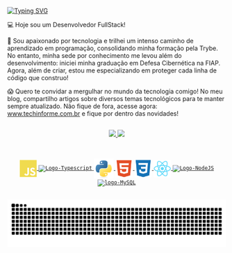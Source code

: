[![Typing SVG](https://readme-typing-svg.demolab.com?font=anton&size=30&duration=2000&pause=10000&width=435&lines=Fala+pessoal!+Meu+nome+%C3%A9+Vinicius+Rampazzo+%F0%9F%91%8B)](https://git.io/typing-svg)

💻 Hoje sou um Desenvolvedor FullStack!
  
🔐 Sou apaixonado por tecnologia e trilhei um intenso caminho de aprendizado em programação, consolidando minha formação pela Trybe. No entanto, minha sede por conhecimento me levou além do desenvolvimento: iniciei minha graduação em Defesa Cibernética na FIAP. Agora, além de criar, estou me especializando em proteger cada linha de código que construo!
  
:scream: Quero te convidar a mergulhar no mundo da tecnologia comigo! No meu blog, compartilho artigos sobre diversos temas tecnológicos para te manter sempre atualizado. Não fique de fora, acesse agora: www.techinforme.com.br e fique por dentro das novidades!

##

<div align="center">
  <a href="https://github.com/Vinicius-Rampazzo">
  <img height="180em" src="https://github-readme-stats.vercel.app/api?username=Vinicius-Rampazzo&show_icons=true&theme=dark&include_all_commits=true&count_private=true"/>
  <img height="180em" src="https://github-readme-stats.vercel.app/api/top-langs/?username=Vinicius-Rampazzo&layout=compact&langs_count=8&theme=dark"/>
</div>
  
##
  
<div style="display: inline_block" align="center"><br>
  <code><img align="center" alt="Logo-Js" height="40" width="40" src="https://raw.githubusercontent.com/devicons/devicon/master/icons/javascript/javascript-plain.svg"></code>
  <code><img align="center" alt="Logo-Typescript" height="46" width="46" src="https://img.icons8.com/?size=50&id=cHBUT9SmrD2V&format=png"></code>
  <code><img align="center" alt="logo-Python" height="46" width="46" src="https://raw.githubusercontent.com/devicons/devicon/master/icons/python/python-original.svg"></code>
  <code><img align="center" alt="Logo-HTML" height="40" width="40" src="https://raw.githubusercontent.com/devicons/devicon/master/icons/html5/html5-plain.svg"></code>
  <code><img align="center" alt="Logo-CSS" height="40" width="40" src="https://raw.githubusercontent.com/devicons/devicon/master/icons/css3/css3-plain.svg"></code>
  <code><img align="center" alt="Logo-React" height="40" width="40" src="https://raw.githubusercontent.com/devicons/devicon/master/icons/react/react-original.svg"></code>
  <code><img align="center" alt="Logo-NodeJS" height="46" width="46" src="https://img.icons8.com/?size=48&id=hsPbhkOH4FMe&format=png"></code>
  <code><img align="center" alt="logo-MySQL" height="46" width="46" src="https://img.icons8.com/?size=80&id=jYQqxG8eyJ19&format=png"></code>
</div>

##
  
<picture align="center">
  <source media="(prefers-color-scheme: dark)" srcset="https://raw.githubusercontent.com/Vinicius-Rampazzo/Vinicius-Rampazzo/output/github-contribution-grid-snake-dark.svg">
  <source media="(prefers-color-scheme: light)" srcset="https://raw.githubusercontent.com/Vinicius-Rampazzo/Vinicius-Rampazzo/output/github-contribution-grid-snake-dark.svg">
  <img align="center" alt="github contribution grid snake animation" src="https://raw.githubusercontent.com/Vinicius-Rampazzo/Vinicius-Rampazzo/output/github-contribution-grid-snake.svg">
</picture>
